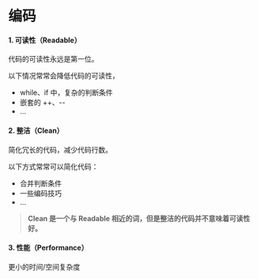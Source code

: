 # 编码

#### 1. 可读性（Readable）

代码的可读性永远是第一位。

以下情况常常会降低代码的可读性，
- while、if 中，复杂的判断条件
- 嵌套的 ++、--
- ...


#### 2. 整洁（Clean）

简化冗长的代码，减少代码行数。

以下方式常常可以简化代码：
- 合并判断条件
- 一些编码技巧
- ...

> **Clean 是一个与 Readable 相近的词，但是整洁的代码并不意味着可读性好。**


#### 3. 性能（Performance）

更小的时间/空间复杂度

